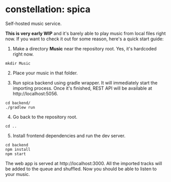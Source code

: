 # constellation: spica
Self-hosted music service.

**This is very early WIP** and it's barely able to play music from local files right now. If you want to check it out for some reason, here's a quick start guide:

1) Make a directory **Music** near the repository root. Yes, it's hardcoded right now.
```
mkdir Music
```
2) Place your music in that folder.

3) Run spica backend using gradle wrapper. It will immediately start the importing process. Once it's finished, REST API will be available at http://localhost:5056.
```
cd backend/
./gradlew run
```
4) Go back to the repository root.
```
cd ..
```    
5) Install frontend dependencies and run the dev server.
```
cd backend
npm install
npm start
```
The web app is served at http://localhost:3000. All the imported tracks will be added to the queue and shuffled. Now you should be able to listen to your music.
